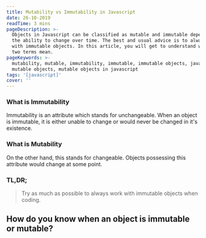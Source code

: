 ```yaml
---
title: Mutability vs Immutability in Javascript
date: 26-10-2019
readTime: 3 mins
pageDescription: >-
  Objects in Javascript can be classified as mutable and immutable depending on
  the ability to change over time. The best and usual advice is to always work
  with immutable objects. In this article, you will get to understand what the
  two terms mean.
pageKeywords: >-
  mutability, mutable, immutability, immutable, immutable objects, javascript,
  mutable objects, mutable objects in javascript
tags: '[javascript]'
cover: ''
---
```

### What is Immutability
Immutability is an attribute which stands for unchangeable. When an object is immutable, it is either unable to change or would never be changed in it's existence.
### What is Mutability
On the other hand, this stands for changeable. Objects possessing this attribute would change at some point.

### TL,DR;
> Try as much as possible to always work with immutable objects when coding.

## How do you know when an object is immutable or mutable?
